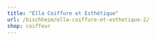 ```yaml
---
title: "Ella Coiffure et Esthétique"
url: /bischheim/ella-coiffure-et-esthetique-2/
shop: coiffeur
---
```

